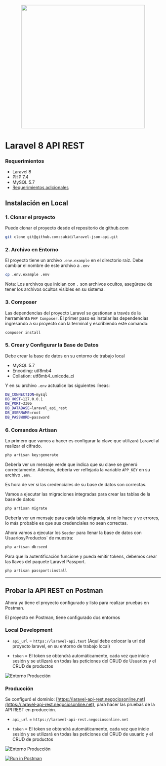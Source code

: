 <p align="center"><a href="https://laravel.com" target="_blank"><img src="https://raw.githubusercontent.com/laravel/art/master/logo-lockup/5%20SVG/2%20CMYK/1%20Full%20Color/laravel-logolockup-cmyk-red.svg" width="400"></a></p>

# Laravel 8 API REST

### Requerimientos

* Laravel 8 
* PHP 7.4
* MySQL 5.7
* [Requerimientos adicionales](https://laravel.com/docs/8.x/deployment#server-requirements)

## Instalación en Local

### 1. Clonar el proyecto

Puede clonar el proyecto desde el repositorio de github.com

```bash
git clone git@github.com:sabid/laravel-json-api.git
```

### 2. Archivo en Entorno

El proyecto tiene un archivo `.env.example` en el directorio raíz. Debe cambiar el nombre de este archivo a `.env`

```bash
cp .env.example .env
```

Nota: Los archivos que inician con `.` son archivos ocultos, asegúrese de tener los archivos ocultos visibles en su sistema.

### 3. Composer
Las dependencias del proyecto Laravel se gestionan a través de la herramienta `PHP Composer`. El primer paso es instalar las dependencias ingresando a su proyecto con la terminal y escribiendo este comando:

```bash
composer install
```

### 5. Crear y Configurar la Base de Datos

Debe crear la base de datos en su entorno de trabajo local

* MySQL 5.7
* Encoding: utf8mb4
* Collation: utf8mb4_unicode_ci

Y en su archivo `.env` actualice las siguientes líneas:

```bash
DB_CONNECTION=mysql
DB_HOST=127.0.0.1
DB_PORT=3306
DB_DATABASE=laravel_api_rest
DB_USERNAME=root
DB_PASSWORD=password
```

### 6. Comandos Artisan 

Lo primero que vamos a hacer es configurar la clave que utilizará Laravel al realizar el cifrado.

```bash 
php artisan key:generate
```

Debería ver un mensaje verde que indica que su clave se generó correctamente. Además, debería ver reflejada la variable `APP_KEY` en su archivo `.env`.

Es hora de ver si las credenciales de su base de datos son correctas.

Vamos a ejecutar las migraciones integradas para crear las tablas de la base de datos:

```bash 
php artisan migrate
```

Debería ver un mensaje para cada tabla migrada, si no lo hace y ve errores, lo más probable es que sus credenciales no sean correctas.

Ahora vamos a ejecutar los `Seeder` para llenar la base de datos con Usuarios` y `Productos` de muestra:

```bash 
php artisan db:seed
```

Para que la autentificación funcione y pueda emitir tokens, debemos crear las llaves del paquete Laravel Passport.

```bash 
php artisan passport:install
```

---

## Probar la API REST en Postman

Ahora ya tiene el proyecto configurado y listo para realizar pruebas en Postman.

El proyecto en Postman, tiene configurado dos entornos

### Local Development

* `api_url` = `https://laravel-api.test` (Aquí debe colocar la url del proyecto laravel, en su entorno de trabajo local)

* `token` = El token se obtendrá automáticamente, cada vez que inicie sesión y se utilizará en todas las peticiones del CRUD de Usuarios y el CRUD de productos 

![Entorno Producción](https://laravel-api-rest.negociosonline.net/doc/entorno-local.png)

### Producción 

Se configuró el dominio: [https://laravel-api-rest.negociosonline.net](https://laravel-api-rest.negociosonline.net), para hacer las pruebas de la API REST en producción.

* `api_url` = `https://laravel-api-rest.negociosonline.net`

* `token` = El token se obtendrá automáticamente, cada vez que inicie sesión y se utilizará en todas las peticiones del CRUD de usuario y el CRUD de productos

![Entorno Producción](https://laravel-api-rest.negociosonline.net/doc/entorno-produccion.png)
 
[![Run in Postman](https://run.pstmn.io/button.svg)](https://app.getpostman.com/run-collection/bcc348bf07dd9268ebcf#?env%5BProduction%20%5D=W3sia2V5IjoiYXBpX3VybCIsInZhbHVlIjoiaHR0cHM6Ly9sYXJhdmVsLWFwaS1yZXN0Lm5lZ29jaW9zb25saW5lLm5ldCIsImVuYWJsZWQiOnRydWV9LHsia2V5IjoidG9rZW4iLCJ2YWx1ZSI6IiIsImVuYWJsZWQiOnRydWV9XQ==)

